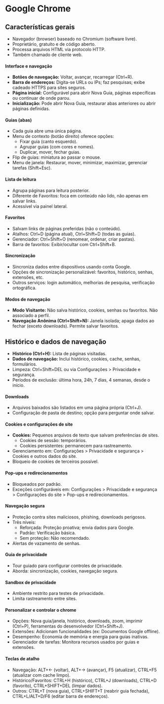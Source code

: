 # Google Chrome

## Características gerais
- Navegador (browser) baseado no Chromium (software livre).
- Proprietário, gratuito e de código aberto.
- Processa arquivos HTML via protocolo HTTP.
- Também chamado de cliente web.

#### Interface e navegação
- **Botões de navegação:** Voltar, avançar, recarregar (Ctrl+R).
- **Barra de endereços:** Digita-se URLs ou IPs; faz pesquisas; exibe cadeado HTTPS para sites seguros.
- **Página inicial:** Configurável para abrir Nova Guia, páginas específicas ou continuar de onde parou.
- **Inicialização:** Pode abrir Nova Guia, restaurar abas anteriores ou abrir páginas definidas.

#### Guias (abas)
- Cada guia abre uma única página.
- Menu de contexto (botão direito) oferece opções:
  - Fixar guia (canto esquerdo).
  - Agrupar guias (com cores e nomes).
  - Duplicar, mover, fechar guias.
- Flip de guias: miniatura ao passar o mouse.
- Menu de janela: Restaurar, mover, minimizar, maximizar, gerenciar tarefas (Shift+Esc).

#### Lista de leitura
- Agrupa páginas para leitura posterior.
- Diferente de Favoritos: foca em conteúdo não lido, não apenas em salvar links.
- Acessível via painel lateral.

#### Favoritos
- Salvam links de páginas preferidas (não o conteúdo).
- Atalhos: Ctrl+D (página atual), Ctrl+Shift+D (todas as guias).
- Gerenciador: Ctrl+Shift+O (renomear, ordenar, criar pastas).
- Barra de favoritos: Exibir/ocultar com Ctrl+Shift+B.

#### Sincronização
- Sincroniza dados entre dispositivos usando conta Google.
- Opções de sincronização personalizável: favoritos, histórico, senhas, extensões, etc.
- Outros serviços: login automático, melhorias de pesquisa, verificação ortográfica.

#### Modos de navegação
- **Modo Visitante:** Não salva histórico, cookies, senhas ou favoritos. Não associado a perfil.
- **Navegação Anônima (Ctrl+Shift+N):** Janela isolada; apaga dados ao fechar (exceto downloads). Permite salvar favoritos.

## Histórico e dados de navegação
- **Histórico (Ctrl+H):** Lista de páginas visitadas.
- **Dados de navegação:** Inclui histórico, cookies, cache, senhas, formulários.
- Limpeza: Ctrl+Shift+DEL ou via Configurações > Privacidade e segurança.
- Períodos de exclusão: última hora, 24h, 7 dias, 4 semanas, desde o início.

#### Downloads
- Arquivos baixados são listados em uma página própria (Ctrl+J).
- Configuração de pasta de destino; opção para perguntar onde salvar.

#### Cookies e configurações de site
- **Cookies:** Pequenos arquivos de texto que salvam preferências de sites.
  - Cookies de sessão: temporários.
  - Cookies persistentes: permanecem para rastreamento.
- Gerenciamento em: Configurações > Privacidade e segurança > Cookies e outros dados do site.
- Bloqueio de cookies de terceiros possível.

#### Pop-ups e redirecionamentos
- Bloqueados por padrão.
- Exceções configuráveis em: Configurações > Privacidade e segurança > Configurações do site > Pop-ups e redirecionamentos.

#### Navegação segura
- Proteção contra sites maliciosos, phishing, downloads perigosos.
- Três níveis:
  - Reforçada: Proteção proativa; envia dados para Google.
  - Padrão: Verificação básica.
  - Sem proteção: Não recomendado.
- Alertas de vazamento de senhas.

#### Guia de privacidade
- Tour guiado para configurar controles de privacidade.
- Aborda: sincronização, cookies, navegação segura.

#### Sandbox de privacidade
- Ambiente restrito para testes de privacidade.
- Limita rastreamento entre sites.

#### Personalizar e controlar o chrome
- Opções: Nova guia/janela, histórico, downloads, zoom, imprimir (Ctrl+P), ferramentas do desenvolvedor (Ctrl+Shift+J).
- Extensões: Adicionam funcionalidades (ex: Documentos Google offline).
- Desempenho: Economia de memória e energia para guias inativas.
- Gerenciador de tarefas: Monitora recursos usados por guias e extensões.

#### Teclas de atalho
- Navegação: ALT+← (voltar), ALT+→ (avançar), F5 (atualizar), CTRL+F5 (atualizar com cache limpo).
- Histórico/Favoritos: CTRL+H (histórico), CTRL+J (downloads), CTRL+D (favorito), CTRL+SHIFT+DEL (limpar dados).
- Outros: CTRL+T (nova guia), CTRL+SHIFT+T (reabrir guia fechada), CTRL+L/ALT+D/F6 (editar barra de endereços).